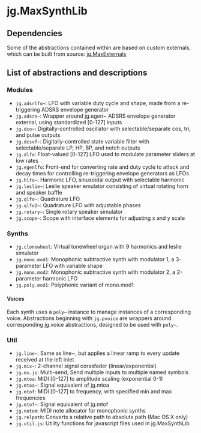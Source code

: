 # jg.MaxSynthLib

## Dependencies

Some of the abstractions contained within are based on custom externals, which can be built from source: [jg.MaxExternals](https://github.com/JeffGregorio/jg.MaxExternals)

## List of abstractions and descriptions

### Modules
* `jg.adsrlfo~`: LFO with variable duty cycle and shape, made from a re-triggering ADSRS envelope generator
* `jg.adsrs~`: Wrapper around jg.egen~ ADSRS envelope generator external, using standardized [0-127] inputs
* `jg.dco~`: Digitally-controlled oscillator with selectable/separate cos, tri, and pulse outputs
* `jg.dcsvf~`: Digitally-controlled state variable filter with selectable/separate LP, HP, BP, and notch outputs
* `jg.dlfo`: Float-valued [0-127] LFO used to modulate parameter sliders at low rates
* `jg.egenlfo`: Front-end for converting rate and duty cycle to attack and decay times for controlling re-triggering envelope generators as LFOs
* `jg.hlfo~`: Harmonic LFO, sinusoidal output with selectable harmonic
* `jg.leslie~`: Leslie speaker emulator consisting of virtual rotating horn and speaker baffle
* `jg.qlfo~`: Quadrature LFO
* `jg.qlfo2~`: Quadrature LFO with adjustable phases
* `jg.rotary~`: Single rotary speaker simulator
* `jg.scope~`: Scope with interface elements for adjusting x and y scale

### Synths
* `jg.clonewheel`: Virtual tonewheel organ with 9 harmonics and leslie simulator
* `jg.mono.mod1`: Monophonic subtractive synth with modulator 1, a 3-parameter LFO with variable shape
* `jg.mono.mod2`: Monophonic subtractive synth with modulator 2, a 2-parameter harmonic LFO
* `jg.poly.mod1`: Polyphonic variant of mono.mod1

#### Voices
Each synth uses a `poly~` instance to manage instances of a corresponding voice. Abstractions beginning with `jg.pvoice` are wrappers around corresponding jg.voice abstractions, designed to be used with `poly~`.


### Util
* `jg.line~`: Same as line~, but applies a linear ramp to every update received at the left inlet
* `jg.mix~`: 2-channel signal corssfader (linear/exponential)
* `jg.ms.js`: Multi-send; Send multiple inputs to multiple named symbols
* `jg.mtoa`: MIDI [0-127] to amplitude scaling (exponential 0-1)
* `jg.mtoa~`: Signal equivalent of jg.mtoa
* `jg.mtof`: MIDI [0-127] to frequency, with specified min and max frequencies
* `jg.mtof~`: Signal equivalent of jg.mtof
* `jg.notem`: MIDI note allocator for monophonic synths
* `jg.relpath`: Converts a relative path to absolute path (Mac OS X only)
* `jg.util.js`: Utility functions for javascript files used in jg.MaxSynthLib

